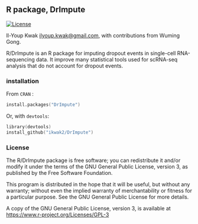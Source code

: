 ## R package, DrImpute

[![License](https://img.shields.io/badge/license-GPL%203-brightgreen.svg)](http://www.gnu.org/licenses/gpl-3.0.html) 

Il-Youp Kwak <ilyoup.kwak@gmail.com>, with contributions from Wuming Gong.

R/DrImpute is an R package for imputing dropout events in single-cell RNA-sequencing data. It improve many statistical tools used for scRNA-seq analysis that do not account for dropout events.


### installation
From `CRAN` :
```S
install.packages("DrImpute")
```

Or, with `devtools`:
```S
library(devtools)
install_github("ikwak2/DrImpute")
```

### License

The R/DrImpute package is free software; you can redistribute it and/or
modify it under the terms of the GNU General Public License,
version 3, as published by the Free Software Foundation.

This program is distributed in the hope that it will be useful, but
without any warranty; without even the implied warranty of
merchantability or fitness for a particular purpose.  See the GNU
General Public License for more details.

A copy of the GNU General Public License, version 3, is available at
<https://www.r-project.org/Licenses/GPL-3>
